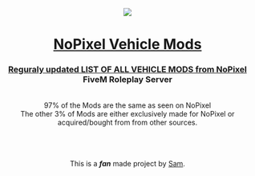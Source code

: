  <p align="center">
    <img src="https://github.com/yungsamd17/yungsamd17.github.io/assets/64147848/368bdcfc-ba03-4dfe-ae78-640844fcc15b">
</p>
  
<h1> <div align="center"><a href="https://yungsamd17.github.io/np-carmods/">NoPixel Vehicle Mods</div> </h1>

<div align="center">
  <h3><b>Reguraly updated LIST OF ALL VEHICLE MODS from <a href="https://www.nopixel.net">NoPixel</a> FiveM Roleplay Server</b></h3>
<br>
  97% of the Mods are the same as seen on NoPixel
  <br>
  The other 3% of Mods are either exclusively made for NoPixel or acquired/bought from from other sources.
  <br>
  <br>
  <br>
  <br>
  <p>This is a <b><em>fan</em></b> made project by <a href="https://yungsamd17.github.io/">Sam</a>.</p>
</div>
